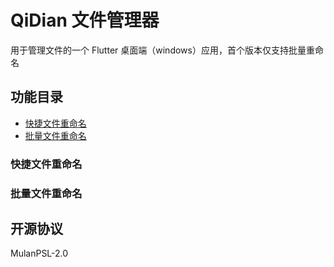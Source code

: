 # QiDian 文件管理器

用于管理文件的一个 Flutter 桌面端（windows）应用，首个版本仅支持批量重命名

## 功能目录

- [快捷文件重命名](#快捷文件重命名)
- [批量文件重命名](#批量文件重命名)

### 快捷文件重命名



### 批量文件重命名



## 开源协议

MulanPSL-2.0
